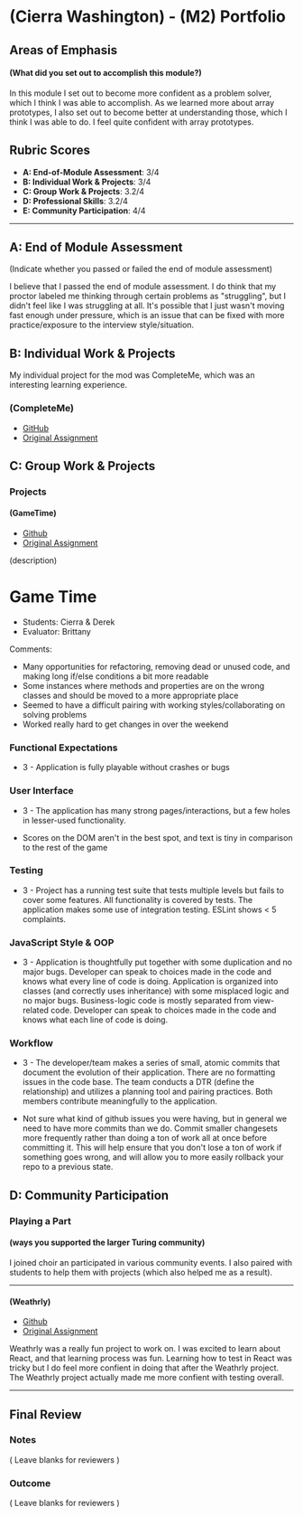 # (Cierra Washington) - (M2) Portfolio

## Areas of Emphasis

#### (What did you set out to accomplish this module?)

In this module I set out to become more confident as a problem solver, which I think I was able to accomplish. As we learned more about array prototypes, I also set out to become better at understanding those, which I think I was able to do. I feel quite confident with array prototypes.

## Rubric Scores

* **A: End-of-Module Assessment**: 3/4
* **B: Individual Work & Projects**: 3/4
* **C: Group Work & Projects**: 3.2/4
* **D: Professional Skills**: 3.2/4
* **E: Community Participation**: 4/4

-----------------------

## A: End of Module Assessment

(Indicate whether you passed or failed the end of module assessment)

I believe that I passed the end of module assessment. I do think that my proctor labeled me thinking through certain problems as "struggling", but I didn't feel like I was struggling at all. It's possible that I just wasn't moving fast enough under pressure, which is an issue that can be fixed with more practice/exposure to the interview style/situation.


## B: Individual Work & Projects

My individual project for the mod was CompleteMe, which was an interesting learning experience. 

### (CompleteMe)

* [GitHub](https://github.com/cierrajw/complete-me)
* [Original Assignment](http://frontend.turing.io/projects/complete-me.html)

## C: Group Work & Projects

### Projects

#### (GameTime)

* [Github](https://github.com/cierrajw/game-time)
* [Original Assignment](http://frontend.turing.io/projects/game-time.html)

(description)

# Game Time
* Students: Cierra & Derek
* Evaluator: Brittany


Comments:
* Many opportunities for refactoring, removing dead or unused code, and making long if/else conditions a bit more readable
* Some instances where methods and properties are on the wrong classes and should be moved to a more appropriate place
* Seemed to have a difficult pairing with working styles/collaborating on solving problems
* Worked really hard to get changes in over the weekend

### Functional Expectations

* 3 - Application is fully playable without crashes or bugs

### User Interface

* 3 - The application has many strong pages/interactions, but a few holes in lesser-used functionality.

* Scores on the DOM aren't in the best spot, and text is tiny in comparison to the rest of the game

### Testing

* 3 - Project has a running test suite that tests multiple levels but fails to cover some features. All functionality is covered by tests. The application makes some use of integration testing. ESLint shows < 5 complaints.

### JavaScript Style & OOP

* 3 - Application is thoughtfully put together with some duplication and no major bugs. Developer can speak to choices made in the code and knows what every line of code is doing. Application is organized into classes (and correctly uses inheritance) with some misplaced logic and no major bugs. Business-logic code is mostly separated from view-related code. Developer can speak to choices made in the code and knows what each line of code is doing.

### Workflow

* 3 - The developer/team makes a series of small, atomic commits that document the evolution of their application. There are no formatting issues in the code base. The team conducts a DTR (define the relationship) and utilizes a planning tool and pairing practices. Both members contribute meaningfully to the application.

* Not sure what kind of github issues you were having, but in general we need to have more commits than we do. Commit smaller changesets more frequently rather than doing a ton of work all at once before committing it. This will help ensure that you don't lose a ton of work if something goes wrong, and will allow you to more easily rollback your repo to a previous state.


## D: Community Participation

### Playing a Part

#### (ways you supported the larger Turing community)

I joined choir an participated in various community events. I also paired with students to help them with projects (which also helped me as a result).

------------------

#### (Weathrly)

* [Github](https://github.com/cierrajw/weathrly)
* [Original Assignment](http://frontend.turing.io/projects/weathrly.html)

Weathrly was a really fun project to work on. I was excited to learn about React, and that learning process was fun. Learning how to test in React was tricky but I do feel more confient in doing that after the Weathrly project. The Weathrly project actually made me more confient with testing overall. 

------------------

## Final Review

### Notes

( Leave blanks for reviewers )

### Outcome

( Leave blanks for reviewers )
